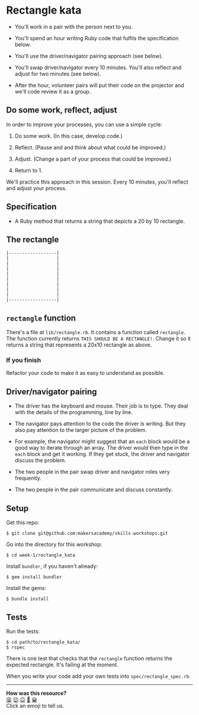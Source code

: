 # Rectangle kata

* You'll work in a pair with the person next to you.

* You'll spend an hour writing Ruby code that fulfils the specification below.

* You'll use the driver/navigator pairing approach (see below).

* You'll swap driver/navigator every 10 minutes.  You'll also reflect and adjust for two minutes (see below).

* After the hour, volunteer pairs will put their code on the projector and we'll code review it as a group.

## Do some work, reflect, adjust

In order to improve your processes, you can use a simple cycle:

1. Do some work. (In this case, develop code.)

2. Reflect.  (Pause and and think about what could be improved.)

3. Adjust.  (Change a part of your process that could be improved.)

4. Return to 1.

We'll practice this approach in this session.  Every 10 minutes, you'll reflect and adjust your process.

## Specification

* A Ruby method that returns a string that depicts a 20 by 10 rectangle.

## The rectangle

```
|------------------|
|                  |
|                  |
|                  |
|                  |
|                  |
|                  |
|                  |
|                  |
|------------------|
```

## `rectangle` function

There's a file at `lib/rectangle.rb`.  It contains a function called `rectangle`.  The function currently returns `THIS SHOULD BE A RECTANGLE!`.  Change it so it returns a string that represents a 20x10 rectangle as above.

### If you finish

Refactor your code to make it as easy to understand as possible.

## Driver/navigator pairing

* The driver has the keyboard and mouse.  Their job is to type.  They deal with the details of the programming, line by line.

* The navigator pays attention to the code the driver is writing.  But they also pay attention to the larger picture of the problem.

* For example, the navigator might suggest that an `each` block would be a good way to iterate through an array.  The driver would then type in the `each` block and get it working.  If they get stuck, the driver and navigator discuss the problem.

* The two people in the pair swap driver and navigator roles very frequently.

* The two people in the pair communicate and discuss constantly.

## Setup

Get this repo:

    $ git clone git@github.com:makersacademy/skills-workshops.git

Go into the directory for this workshop:

    $ cd week-1/rectangle_kata

Install `bundler`, if you haven't already:

    $ gem install bundler

Install the gems:

    $ bundle install

## Tests

Run the tests:

    $ cd path/to/rectangle_kata/
    $ rspec

There is one test that checks that the `rectangle` function returns the expected rectangle.  It's failing at the moment.

When you write your code add your own tests into `spec/rectangle_spec.rb`.

<!-- BEGIN GENERATED SECTION DO NOT EDIT -->

---

**How was this resource?**  
[😫](https://airtable.com/shrUJ3t7KLMqVRFKR?prefill_Repository=skills-workshops&prefill_File=week-1/rectangle_kata/README.md&prefill_Sentiment=😫) [😕](https://airtable.com/shrUJ3t7KLMqVRFKR?prefill_Repository=skills-workshops&prefill_File=week-1/rectangle_kata/README.md&prefill_Sentiment=😕) [😐](https://airtable.com/shrUJ3t7KLMqVRFKR?prefill_Repository=skills-workshops&prefill_File=week-1/rectangle_kata/README.md&prefill_Sentiment=😐) [🙂](https://airtable.com/shrUJ3t7KLMqVRFKR?prefill_Repository=skills-workshops&prefill_File=week-1/rectangle_kata/README.md&prefill_Sentiment=🙂) [😀](https://airtable.com/shrUJ3t7KLMqVRFKR?prefill_Repository=skills-workshops&prefill_File=week-1/rectangle_kata/README.md&prefill_Sentiment=😀)  
Click an emoji to tell us.

<!-- END GENERATED SECTION DO NOT EDIT -->
